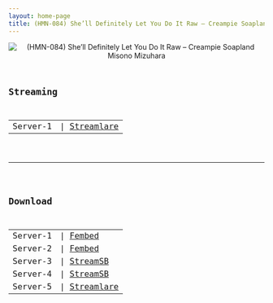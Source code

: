 ```yaml
---
layout: home-page
title: (HMN-084) She’ll Definitely Let You Do It Raw – Creampie Soapland Misono Mizuhara
---
```

<center>
<img src="https://blogger.googleusercontent.com/img/a/AVvXsEgVV9Ry1_6G-3kbSfNl27ZQ6R5yGDr6zJ9v9qI86twhlOgbsirN9smvO8A6pEXCRp0dks-FxkQs6HNN7-DtfKP-owkACTDO87iB3ninM9MApIL0J8yWpsiKLicF_qidBs1whtWqub_Oq_2vZFS9VR-Ot3RPL2gdg7tvMdzxoytErFMDmaVTWhfbiEn8=s16000" alt="(HMN-084) She’ll Definitely Let You Do It Raw – Creampie Soapland Misono Mizuhara">
</center>
<pre><code>
<h2>Streaming</h2>
<table><tbody>
<tr>
<td>Server-1</td>
<td>| <a href="https://streamlare.com/v/o715pneYG2rnvyqO" target="_blank">Streamlare</a></td>
</tr>
</tbody></table>

<hr />

<h2>Download</h2>
<table><tbody>
<tr>
<td>Server-1</td>
<td>| <a href="https://www.watchjavnow.xyz/f/ygj4wsegwz65rrx" target="_blank">Fembed</a></td>
</tr>
<tr>
<td>Server-2</td>
<td>| <a href="https://fakyutube.com/f/3jg4ptmq4jdwddm" target="_blank">Fembed</a></td>
</tr>
<tr>
<td>Server-3</td>
<td>| <a href="https://playersb.com/d/9wmyzlka5nl5.html" target="_blank">StreamSB</a></td>
</tr>
<tr>
<td>Server-4</td>
<td>| <a href="https://javside.com/d/9gv4r005aqgw.html" target="_blank">StreamSB</a></td>
</tr>
<tr>
<td>Server-5</td>
<td>| <a href="https://streamlare.com/v/XAQ9qzx16pPl4mME" target="_blank">Streamlare</a></td>
</tr>
</tbody></table>
</code></pre>
